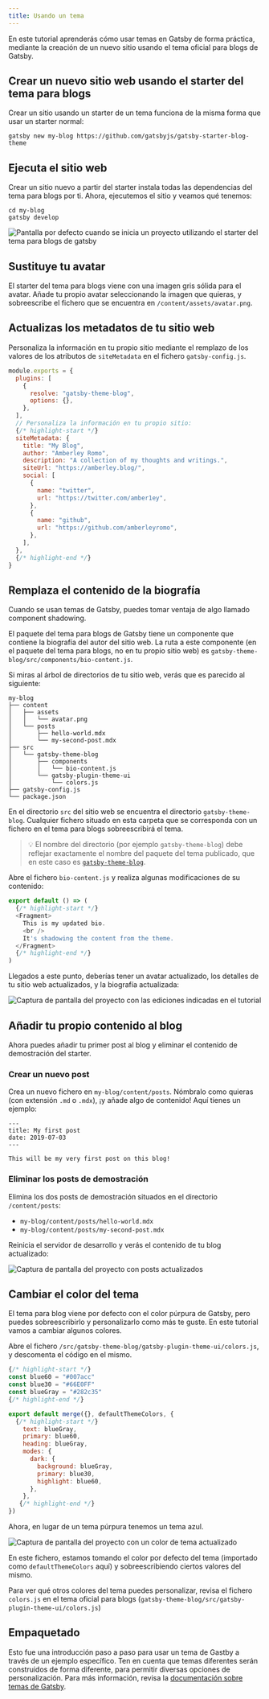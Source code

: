 ```yaml
---
title: Usando un tema
---
```


En este tutorial aprenderás cómo usar temas en Gatsby de forma práctica, mediante la creación de un nuevo sitio usando el tema oficial para blogs de Gatsby.

## Crear un nuevo sitio web usando el starter del tema para blogs

Crear un sitio usando un starter de un tema funciona de la misma forma que usar un starter normal:

```shell
gatsby new my-blog https://github.com/gatsbyjs/gatsby-starter-blog-theme
```

## Ejecuta el sitio web

Crear un sitio nuevo a partir del starter instala todas las dependencias del tema para blogs por ti. Ahora, ejecutemos el sitio y veamos qué tenemos:

```shell
cd my-blog
gatsby develop
```

![Pantalla por defecto cuando se inicia un proyecto utilizando el starter del tema para blogs de gatsby](./images/starter-blog-theme-default.png)

## Sustituye tu avatar

El starter del tema para blogs viene con una imagen gris sólida para el avatar. Añade tu propio avatar seleccionando la imagen que quieras, y sobreescribe el fichero que se encuentra en `/content/assets/avatar.png`.

## Actualizas los metadatos de tu sitio web
Personaliza la información en tu propio sitio mediante el remplazo de los valores de los atributos de `siteMetadata` en el fichero `gatsby-config.js`.

```javascript:title=gatsby-config.js
module.exports = {
  plugins: [
    {
      resolve: "gatsby-theme-blog",
      options: {},
    },
  ],
  // Personaliza la información en tu propio sitio:
  {/* highlight-start */}
  siteMetadata: {
    title: "My Blog",
    author: "Amberley Romo",
    description: "A collection of my thoughts and writings.",
    siteUrl: "https://amberley.blog/",
    social: [
      {
        name: "twitter",
        url: "https://twitter.com/amber1ey",
      },
      {
        name: "github",
        url: "https://github.com/amberleyromo",
      },
    ],
  },
  {/* highlight-end */}
}
```

## Remplaza el contenido de la biografía

Cuando se usan temas de Gatsby, puedes tomar ventaja de algo llamado component shadowing.

El paquete del tema para blogs de Gatsby tiene un componente que contiene la biografía del autor del sitio web. La ruta a este componente (en el paquete del tema para blogs, no en tu propio sitio web) es `gatsby-theme-blog/src/components/bio-content.js`.

Si miras al árbol de directorios de tu sitio web, verás que es parecido al siguiente:

```
my-blog
├── content
│   ├── assets
│   │   └── avatar.png
│   └── posts
│       ├── hello-world.mdx
│       └── my-second-post.mdx
├── src
│   └── gatsby-theme-blog
│       ├── components
│       │   └── bio-content.js
│       └── gatsby-plugin-theme-ui
│           └── colors.js
├── gatsby-config.js
└── package.json
```

En el directorio `src` del sitio web se encuentra el directorio `gatsby-theme-blog`. Cualquier fichero situado en esta carpeta que se corresponda con un fichero en el tema para blogs sobreescribirá el tema.

> 💡 El nombre del directorio (por ejemplo `gatsby-theme-blog`) debe reflejar exactamente el nombre del paquete del tema publicado, que en este caso es [`gatsby-theme-blog`](https://www.npmjs.com/package/gatsby-theme-blog).

Abre el fichero `bio-content.js` y realiza algunas modificaciones de su contenido:

```jsx:title=bio-content.js
export default () => (
  {/* highlight-start */}
  <Fragment>
    This is my updated bio.
    <br />
    It's shadowing the content from the theme.
  </Fragment>
  {/* highlight-end */}
)
```

Llegados a este punto, deberías tener un avatar actualizado, los detalles de tu sitio web actualizados, y la biografía actualizada:

![Captura de pantalla del proyecto con las ediciones indicadas en el tutorial](./images/starter-blog-theme-edited.png)

## Añadir tu propio contenido al blog

Ahora puedes añadir tu primer post al blog y eliminar el contenido de demostración del starter.

### Crear un nuevo post

Crea un nuevo fichero en `my-blog/content/posts`. Nómbralo como quieras (con extensión `.md` o `.mdx`), ¡y añade algo de contenido! Aquí tienes un ejemplo:

```mdx:title=my-blog/content/posts/my-first-post.mdx
---
title: My first post
date: 2019-07-03
---

This will be my very first post on this blog!
```

### Eliminar los posts de demostración

Elimina los dos posts de demostración situados en el directorio `/content/posts`:

- `my-blog/content/posts/hello-world.mdx`
- `my-blog/content/posts/my-second-post.mdx`

Reinicia el servidor de desarrollo y verás el contenido de tu blog actualizado:

![Captura de pantalla del proyecto con posts actualizados](./images/starter-blog-theme-updated-content.png)

## Cambiar el color del tema

El tema para blog viene por defecto con el color púrpura de Gatsby, pero puedes sobreescribirlo y personalizarlo como más te guste. En este tutorial vamos a cambiar algunos colores.

Abre el fichero `/src/gatsby-theme-blog/gatsby-plugin-theme-ui/colors.js`, y descomenta el código en el mismo.

```javascript:title=colors.js
{/* highlight-start */}
const blue60 = "#007acc"
const blue30 = "#66E0FF"
const blueGray = "#282c35"
{/* highlight-end */}

export default merge({}, defaultThemeColors, {
  {/* highlight-start */}
    text: blueGray,
    primary: blue60,
    heading: blueGray,
    modes: {
      dark: {
        background: blueGray,
        primary: blue30,
        highlight: blue60,
      },
    },
   {/* highlight-end */}
})
```

Ahora, en lugar de un tema púrpura tenemos un tema azul.

![Captura de pantalla del proyecto con un color de tema actualizado](./images/starter-blog-theme-updated-colors.png)

En este fichero, estamos tomando el color por defecto del tema (importado como `defaultThemeColors` aquí) y sobreescribiendo ciertos valores del mismo.

Para ver qué otros colores del tema puedes personalizar, revisa el fichero `colors.js` en el tema oficial para blogs (`gatsby-theme-blog/src/gatsby-plugin-theme-ui/colors.js`)

## Empaquetado

Esto fue una introducción paso a paso para usar un tema de Gastby a través de un ejemplo específico. Ten en cuenta que temas diferentes serán construidos de forma diferente, para permitir diversas opciones de personalización. Para más información, revisa la [documentación sobre temas de Gatsby](/docs/themes/).